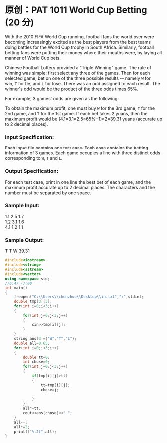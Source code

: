 # 原创：PAT 1011 World Cup Betting (20 分)

With the 2010 FIFA World Cup running, football fans the world over were becoming increasingly excited as the best players from the best teams doing battles for the World Cup trophy in South Africa. Similarly, football betting fans were putting their money where their mouths were, by laying all manner of World Cup bets.

Chinese Football Lottery provided a "Triple Winning" game. The rule of winning was simple: first select any three of the games. Then for each selected game, bet on one of the three possible results -- namely `W` for win, `T` for tie, and `L` for lose. There was an odd assigned to each result. The winner's odd would be the product of the three odds times 65%.

For example, 3 games' odds are given as the following:

To obtain the maximum profit, one must buy `W` for the 3rd game, `T` for the 2nd game, and `T` for the 1st game. If each bet takes 2 yuans, then the maximum profit would be (4.1×3.1×2.5×65%−1)×2=39.31 yuans (accurate up to 2 decimal places).

### Input Specification:

Each input file contains one test case. Each case contains the betting information of 3 games. Each game occupies a line with three distinct odds corresponding to `W`, `T` and `L`.

### Output Specification:

For each test case, print in one line the best bet of each game, and the maximum profit accurate up to 2 decimal places. The characters and the number must be separated by one space.

### Sample Input:
1.1 2.5 1.7  
1.2 3.1 1.6  
4.1 1.2 1.1  
### Sample Output:
T T W 39.31

```c++
#include<iostream>
#include<string>
#include<sstream>
#include<vector>
using namespace std;
//6:47 -7:00
int main()
{
	freopen("C:\\Users\\chenzhuo\\Desktop\\in.txt","r",stdin);
	double tmp[3][3];
	for(int i=0;i<3;i++)
	{
		for(int j=0;j<3;j++)
		{
			cin>>tmp[i][j];
		}
	}
	string ans[3]={"W","T","L"};
	double all=0.65;
	for(int i=0;i<3;i++)
	{
		double tt=0;
		int chose=0;
		for(int j=0;j<3;j++)
		{
			if(tmp[i][j]>tt)
			{
				tt=tmp[i][j];
				chose=j;
				
			}
		}
		all*=tt;
		cout<<ans[chose]<<" ";
	}
	all--;
	all*=2;
	printf("%.2f",all);
}
```
